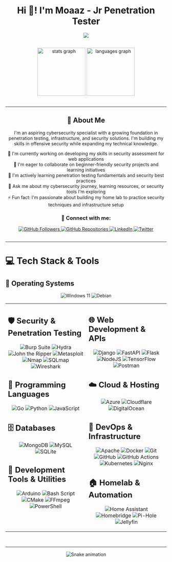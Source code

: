 <h1 align="center">Hi 👋! I'm Moaaz - Jr Penetration Tester</h1>

<div align="center">
  <p>
    <img src="https://readme-typing-svg.herokuapp.com?font=Fira+Code&pause=2000&center=true&width=600&lines=Cybersecurity+is+not+optional.;Hackers+don't+break+in,+they+log+in.;Security+is+everyone's+responsibility.;Think+before+you+click.;The+only+secure+system+is+one+that+is+off.">
  </p>
</div>

<br/>

<!-- GitHub Stats Section -->
<div align="center">
  <img src="https://github-readme-stats.vercel.app/api?username=AmazingMoaaz&hide_title=false&hide_rank=false&show_icons=true&include_all_commits=true&count_private=true&disable_animations=false&theme=dracula&locale=en&hide_border=false&order=1" height="150" alt="stats graph"  />
  <img src="https://github-readme-stats.vercel.app/api/top-langs?username=AmazingMoaaz&locale=en&hide_title=false&layout=compact&card_width=320&langs_count=5&theme=dracula&hide_border=false&order=2" height="150" alt="languages graph"  />
</div>

<br/>

---

<div align="center">

## 💫 About Me

<p align="center">
  I'm an aspiring cybersecurity specialist with a growing foundation in penetration testing, infrastructure, and security solutions. I'm building my skills in offensive security while expanding my technical knowledge.
</p>

<p align="center">
  🔭 I'm currently working on developing my skills in security assessment for web applications
  <br/>
  👯 I'm eager to collaborate on beginner-friendly security projects and learning initiatives
  <br/>
  🌱 I'm actively learning penetration testing fundamentals and security best practices
  <br/>
  💬 Ask me about my cybersecurity journey, learning resources, or security tools I'm exploring
  <br/>
  ⚡ Fun fact: I'm passionate about building my home lab to practice security techniques and infrastructure setup
</p>

### 🤝 Connect with me:
<div align="center">
  <a href="https://github.com/AmazingMoaaz">
    <img src="https://img.shields.io/github/followers/AmazingMoaaz?label=Followers&style=social" alt="GitHub Followers">
  </a>
  <a href="https://github.com/AmazingMoaaz?tab=repositories">
    <img src="https://img.shields.io/badge/Repositories-View%20All-blue?style=flat&logo=github" alt="GitHub Repositories">
  </a>
  <a href="https://linkedin.com/in/moaaz-awad">
    <img src="https://img.shields.io/badge/LinkedIn-Connect-blue?style=flat&logo=linkedin" alt="LinkedIn">
  </a>
  <a href="https://twitter.com/AmazingMoaaz">
    <img src="https://img.shields.io/badge/Twitter-Follow-1DA1F2?style=flat&logo=twitter&logoColor=white" alt="Twitter">
  </a>
</div>

</div>

<br/>

---

# 💻 Tech Stack & Tools

## 💾 Operating Systems
<div align="center">

![Windows 11](https://img.shields.io/badge/Windows%2011-%230079d5.svg?style=for-the-badge&logo=Windows%2011&logoColor=white)
![Debian](https://img.shields.io/badge/Debian%20KDE-%23A81D33.svg?style=for-the-badge&logo=debian&logoColor=white)

</div> 
<table>
<tr>
<td valign="top" width="50%">



## 🛡️ Security & Penetration Testing
<div align="center">

![Burp Suite](https://img.shields.io/badge/Burp%20Suite-FF6633?style=for-the-badge&logo=hacker-news&logoColor=white)
![Hydra](https://img.shields.io/badge/Hydra-43B02A?style=for-the-badge&logo=windowsterminal&logoColor=white)
![John the Ripper](https://img.shields.io/badge/John%20the%20Ripper-A81D33?style=for-the-badge&logo=gnubash&logoColor=white)
![Metasploit](https://img.shields.io/badge/Metasploit-2A6B3D?style=for-the-badge&logo=metasploit&logoColor=white)
![Nmap](https://img.shields.io/badge/Nmap-0E83CD?style=for-the-badge&logo=windowsterminal&logoColor=white)
![SQLmap](https://img.shields.io/badge/SQLmap-CC2927?style=for-the-badge&logo=mysql&logoColor=white)
![Wireshark](https://img.shields.io/badge/Wireshark-1679A7?style=for-the-badge&logo=wireshark&logoColor=white)

</div>

## 🚀 Programming Languages
<div align="center">

![Go](https://img.shields.io/badge/go-%2300ADD8.svg?style=for-the-badge&logo=go&logoColor=white)
![Python](https://img.shields.io/badge/python-3670A0?style=for-the-badge&logo=python&logoColor=ffdd54)
![JavaScript](https://img.shields.io/badge/javascript-%23323330.svg?style=for-the-badge&logo=javascript&logoColor=%23F7DF1E)

</div>

## 🗄️ Databases
<div align="center">

![MongoDB](https://img.shields.io/badge/MongoDB-%234ea94b.svg?style=for-the-badge&logo=mongodb&logoColor=white)
![MySQL](https://img.shields.io/badge/mysql-4479A1.svg?style=for-the-badge&logo=mysql&logoColor=white)
![SQLite](https://img.shields.io/badge/sqlite-%2307405e.svg?style=for-the-badge&logo=sqlite&logoColor=white)

</div>

## 🔧 Development Tools & Utilities
<div align="center">

![Arduino](https://img.shields.io/badge/-Arduino-00979D?style=for-the-badge&logo=Arduino&logoColor=white)
![Bash Script](https://img.shields.io/badge/bash_script-%23121011.svg?style=for-the-badge&logo=gnu-bash&logoColor=white)
![CMake](https://img.shields.io/badge/CMake-%23008FBA.svg?style=for-the-badge&logo=cmake&logoColor=white)
![FFmpeg](https://shields.io/badge/FFmpeg-%23171717.svg?logo=ffmpeg&style=for-the-badge&labelColor=171717&logoColor=5cb85c)
![PowerShell](https://img.shields.io/badge/PowerShell-%235391FE.svg?style=for-the-badge&logo=powershell&logoColor=white)

</div>

</td>
<td valign="top" width="50%">

## 🌐 Web Development & APIs
<div align="center">

![Django](https://img.shields.io/badge/django-%23092E20.svg?style=for-the-badge&logo=django&logoColor=white)
![FastAPI](https://img.shields.io/badge/FastAPI-005571?style=for-the-badge&logo=fastapi)
![Flask](https://img.shields.io/badge/flask-%23000.svg?style=for-the-badge&logo=flask&logoColor=white)
![NodeJS](https://img.shields.io/badge/node.js-6DA55F?style=for-the-badge&logo=node.js&logoColor=white)
![TensorFlow](https://img.shields.io/badge/TensorFlow-%23FF6F00.svg?style=for-the-badge&logo=TensorFlow&logoColor=white)
![Postman](https://img.shields.io/badge/Postman-FF6C37?style=for-the-badge&logo=postman&logoColor=white)

</div>

## ☁️ Cloud & Hosting
<div align="center">

![Azure](https://img.shields.io/badge/azure-%230072C6.svg?style=for-the-badge&logo=microsoftazure&logoColor=white)
![Cloudflare](https://img.shields.io/badge/Cloudflare-F38020?style=for-the-badge&logo=Cloudflare&logoColor=white)
![DigitalOcean](https://img.shields.io/badge/DigitalOcean-%230167ff.svg?style=for-the-badge&logo=digitalOcean&logoColor=white)

</div>

## 🧰 DevOps & Infrastructure
<div align="center">

![Apache](https://img.shields.io/badge/apache-%23D42029.svg?style=for-the-badge&logo=apache&logoColor=white)
![Docker](https://img.shields.io/badge/docker-%230db7ed.svg?style=for-the-badge&logo=docker&logoColor=white)
![Git](https://img.shields.io/badge/git-%23F05033.svg?style=for-the-badge&logo=git&logoColor=white)
![GitHub](https://img.shields.io/badge/github-%23121011.svg?style=for-the-badge&logo=github&logoColor=white)
![GitHub Actions](https://img.shields.io/badge/github%20actions-%232671E5.svg?style=for-the-badge&logo=githubactions&logoColor=white)
![Kubernetes](https://img.shields.io/badge/kubernetes-%23326ce5.svg?style=for-the-badge&logo=kubernetes&logoColor=white)
![Nginx](https://img.shields.io/badge/nginx-%23009639.svg?style=for-the-badge&logo=nginx&logoColor=white)

</div>

## 🏠 Homelab & Automation
<div align="center">

![Home Assistant](https://img.shields.io/badge/home%20assistant-%2341BDF5.svg?style=for-the-badge&logo=home-assistant&logoColor=white)
![Homebridge](https://img.shields.io/badge/homebridge-%23491F59.svg?style=for-the-badge&logo=homebridge&logoColor=white)
![Pi-Hole](https://img.shields.io/badge/pihole-%2396060C.svg?style=for-the-badge&logo=pi-hole&logoColor=white)
![Jellyfin](https://img.shields.io/badge/jellyfin-%23000B25.svg?style=for-the-badge&logo=Jellyfin&logoColor=00A4DC)

</div>
</td>
</tr>
</table>

<br/>

---

<div align="center">
  <img src="https://raw.githubusercontent.com/AmazingMoaaz/AmazingMoaaz/output/snake.svg" alt="Snake animation" />
</div>
